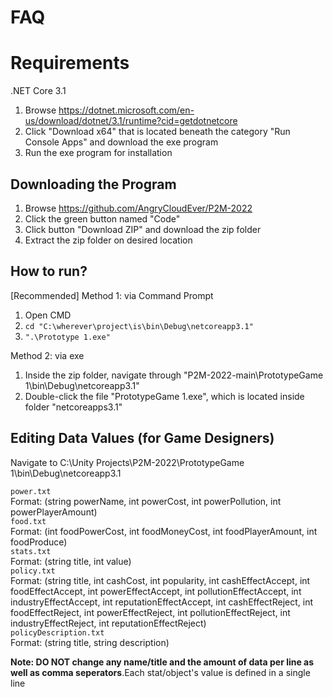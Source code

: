 # FAQ

# Requirements
.NET Core 3.1

1. Browse https://dotnet.microsoft.com/en-us/download/dotnet/3.1/runtime?cid=getdotnetcore
2. Click "Download x64" that is located beneath the category "Run Console Apps" and download the exe program
3. Run the exe program for installation 

## Downloading the Program
1. Browse https://github.com/AngryCloudEver/P2M-2022
2. Click the green button named "Code"
3. Click button "Download ZIP" and download the zip folder
4. Extract the zip folder on desired location


## How to run?
[Recommended] Method 1: via Command Prompt
1. Open CMD
2. `cd "C:\wherever\project\is\bin\Debug\netcoreapp3.1"`
3. `".\Prototype 1.exe"`

Method 2: via exe
1. Inside the zip folder, navigate through "P2M-2022-main\PrototypeGame 1\bin\Debug\netcoreapp3.1"
2. Double-click the file "PrototypeGame 1.exe", which is located inside folder "netcoreapps3.1"

## Editing Data Values (for Game Designers)<br/>
Navigate to C:\Unity Projects\P2M-2022\PrototypeGame 1\bin\Debug\netcoreapp3.1 <br/>

`power.txt` <br/>
Format: (string powerName, int powerCost, int powerPollution, int powerPlayerAmount) <br/>
`food.txt` <br/>
Format: (int foodPowerCost, int foodMoneyCost, int foodPlayerAmount, int foodProduce) <br/>
`stats.txt` <br/>
Format: (string title, int value)<br/>
`policy.txt` <br/>
Format: (string title, int cashCost, int popularity, int cashEffectAccept, int foodEffectAccept, int powerEffectAccept, int pollutionEffectAccept, int industryEffectAccept, int reputationEffectAccept, int cashEffectReject, int foodEffectReject, int powerEffectReject, int pollutionEffectReject, int industryEffectReject, int reputationEffectReject) <br/>
`policyDescription.txt` <br/>
Format: (string title, string description) <br/>

**Note: DO NOT change any name/title and the amount of data per line as well as comma seperators**.Each stat/object's value is defined in a single line <br/>
